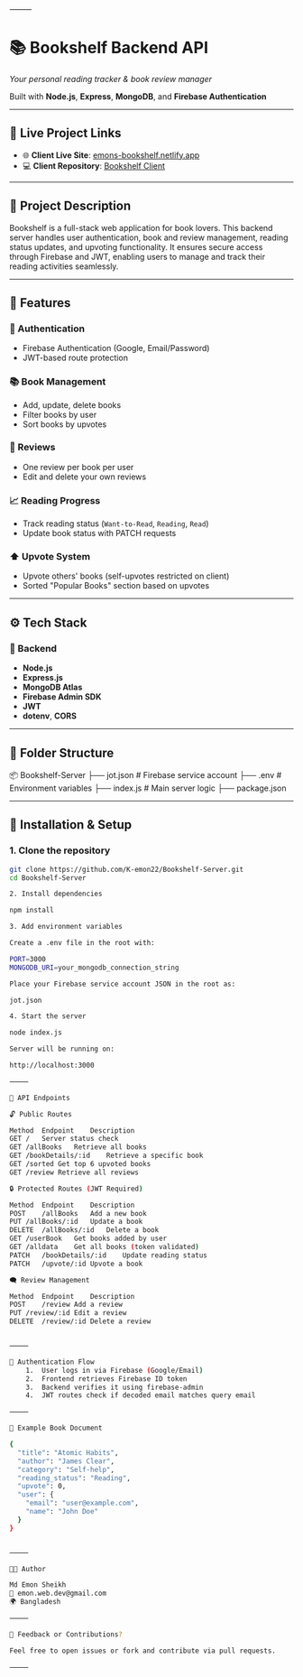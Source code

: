 
⸻


<div >

# 📚 Bookshelf Backend API  
_Your personal reading tracker & book review manager_

Built with **Node.js**, **Express**, **MongoDB**, and **Firebase Authentication**

</div>

---

## 🔗 Live Project Links

- 🌐 **Client Live Site**: [emons-bookshelf.netlify.app](https://emons-bookshelf.netlify.app)
- 💻 **Client Repository**: [Bookshelf Client](https://github.com/K-emon22/Bookshelf-Client)

---

## 🧾 Project Description

Bookshelf is a full-stack web application for book lovers. This backend server handles user authentication, book and review management, reading status updates, and upvoting functionality. It ensures secure access through Firebase and JWT, enabling users to manage and track their reading activities seamlessly.

---

## 🚀 Features

### 🔐 Authentication
- Firebase Authentication (Google, Email/Password)
- JWT-based route protection

### 📚 Book Management
- Add, update, delete books
- Filter books by user
- Sort books by upvotes

### 💬 Reviews
- One review per book per user
- Edit and delete your own reviews

### 📈 Reading Progress
- Track reading status (`Want-to-Read`, `Reading`, `Read`)
- Update book status with PATCH requests

### ⬆️ Upvote System
- Upvote others' books (self-upvotes restricted on client)
- Sorted "Popular Books" section based on upvotes

---

## ⚙️ Tech Stack

### 🧩 Backend
- **Node.js**
- **Express.js**
- **MongoDB Atlas**
- **Firebase Admin SDK**
- **JWT**
- **dotenv**, **CORS**

---

## 📁 Folder Structure

📦 Bookshelf-Server
├── jot.json             # Firebase service account
├── .env                 # Environment variables
├── index.js             # Main server logic
├── package.json

---

## 🔧 Installation & Setup

### 1. Clone the repository

```bash
git clone https://github.com/K-emon22/Bookshelf-Server.git
cd Bookshelf-Server

2. Install dependencies

npm install

3. Add environment variables

Create a .env file in the root with:

PORT=3000
MONGODB_URI=your_mongodb_connection_string

Place your Firebase service account JSON in the root as:

jot.json

4. Start the server

node index.js

Server will be running on:

http://localhost:3000

⸻

📡 API Endpoints

🔓 Public Routes

Method	Endpoint	Description
GET	/	Server status check
GET	/allBooks	Retrieve all books
GET	/bookDetails/:id	Retrieve a specific book
GET	/sorted	Get top 6 upvoted books
GET	/review	Retrieve all reviews

🔒 Protected Routes (JWT Required)

Method	Endpoint	Description
POST	/allBooks	Add a new book
PUT	/allBooks/:id	Update a book
DELETE	/allBooks/:id	Delete a book
GET	/userBook	Get books added by user
GET	/alldata	Get all books (token validated)
PATCH	/bookDetails/:id	Update reading status
PATCH	/upvote/:id	Upvote a book

🗨️ Review Management

Method	Endpoint	Description
POST	/review	Add a review
PUT	/review/:id	Edit a review
DELETE	/review/:id	Delete a review


⸻

🔐 Authentication Flow
	1.	User logs in via Firebase (Google/Email)
	2.	Frontend retrieves Firebase ID token
	3.	Backend verifies it using firebase-admin
	4.	JWT routes check if decoded email matches query email

⸻

📌 Example Book Document

{
  "title": "Atomic Habits",
  "author": "James Clear",
  "category": "Self-help",
  "reading_status": "Reading",
  "upvote": 0,
  "user": {
    "email": "user@example.com",
    "name": "John Doe"
  }
}


⸻

🧑‍💻 Author

Md Emon Sheikh
📧 emon.web.dev@gmail.com
🌍 Bangladesh

⸻

💬 Feedback or Contributions?

Feel free to open issues or fork and contribute via pull requests.

⸻

